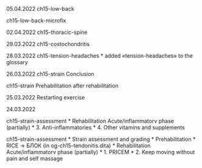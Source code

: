05.04.2022
ch15-low-back

ch15-low-back-microfix

02.04.2022
ch15-thoracic-spine

29.03.2022
ch15-сostochondritis

28.03.2022
ch15-tension-headaches
	* added «tension-headaches» to the glossary

26.03.2022
ch15-strain Conclusion

ch15-strain Prehabilitation after rehabilitation

25.03.2022
Restarting exercise

24.03.2022

ch15-strain-assessment
	* Rehabilitation Acute/inflammatorv phase (partially)
		* 3. Anti-inflammatories
		* 4. Other vitamins and supplements

ch15-strain-assessment
	* Strain assessment and grading
	* Prehabilitation
	* RICE → БЛОК (in og-ch15-tendonitis.dita)
	* Rehabilitation Acute/inflammatorv phase (partially)
		* 1. PRICEM
		* 2. Keep moving without pain and self massage
